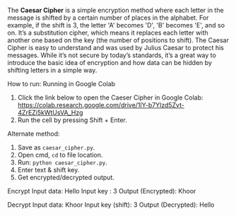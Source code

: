 The **Caesar Cipher** is a simple encryption method where each letter in the message is shifted by a certain number of places in the alphabet. For example, if the shift is 3, the letter 'A' becomes 'D', 'B' becomes 'E', and so on. It’s a substitution cipher, which means it replaces each letter with another one based on the key (the number of positions to shift). The Caesar Cipher is easy to understand and was used by Julius Caesar to protect his messages. While it’s not secure by today’s standards, it’s a great way to introduce the basic idea of encryption and how data can be hidden by shifting letters in a simple way.

How to run:
Running in Google Colab
1. Click the link below to open the Caeser Cipher in Google Colab:
   https://colab.research.google.com/drive/1lY-b7Ylzd5Zvt-4ZrEZi5kWtUsVA_Hzg
2. Run the cell by pressing Shift + Enter.

Alternate method:
1. Save as `caesar_cipher.py`.  
2. Open cmd, `cd` to file location.  
3. Run: `python caesar_cipher.py`.  
4. Enter text & shift key.  
5. Get encrypted/decrypted output.

Encrypt
Input data: Hello
Input key : 3
Output (Encrypted): Khoor

Decrypt
Input data: Khoor
Input key (shift): 3
Output (Decrypted): Hello

